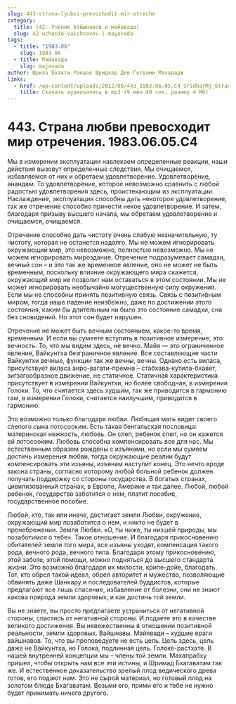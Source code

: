 ```yaml
---
slug: 443-strana-lyubvi-prevoshodit-mir-otreche
category:
  title: (42. Учение вайшнавов и майавада)
  slug: 42-uchenie-vaishnavov-i-mayavada
tags:
  - title: "1983.06"
    slug: 1983-06
  - title: Майавада
    slug: majavada
author: Шрила Бхакти Ракшак Шридхар Дев-Госвами Махарадж
links:
  - href: /wp-content/uploads/2012/08/443_1983.06.05.C4_SridharMj_Strana_lubvi_prevoshodit_mir_otrecheniya.mp3
    title: Скачать аудиозапись в mp3 (9 мин 40 сек, размер 4 Мб)
---
```


# 443. Страна любви превосходит мир отречения. 1983.06.05.C4

Мы в измерении эксплуатации навлекаем определенные реакции, наши действия вызовут определенные следствия. Мы очищаемся, избавляемся от них и обретаем удовлетворение. Удовлетворение, анандам. То удовлетворение, которое невозможно сравнить с любой радостью удовлетворения здесь, проистекающим из эксплуатации. Наслаждение, эксплуатация способны дать некоторое удовлетворение, так же отречение способно принести некое удовлетворение. И затем, благодаря призыву высшего начала, мы обретаем удовлетворение и очищаемся, очищаемся.

Отречение способно дать чистоту очень слабую незначительную, ту чистоту, которая не останется надолго. Мы не можем игнорировать окружающий мир, это невозможно, полностью невозможно. Мы не можем игнорировать мироздание. Отречение подразумевает самадхи, вечный сон – и это так же временное явление, оно не может не быть временным, поскольку влияние окружающего мира скажется, окружающий мир не позволит нам оставаться в этом состоянии. Мы не может игнорировать необычайно могущественную силу окружения. Если мы не способны принять позитивную связь. Связь с позитивным миром, тогда наше падение неизбежно, даже по достижении этого состояния, каким бы длительным ни было это состояние самадхи, сна без сновидений. Но этот сон будет нарушен.

Отречение не может быть вечным состоянием, какое-то время, временным. И если вы сумеете вступить в позитивное измерение, это вечность. То, что мы видим здесь, не вечно. Майя — это ограниченное явление, Вайкунтха безграничное явление. Все составляющие части Вайкунтхи вечные, функции так же вечны, вечны. Однако есть виласа, присутствует виласа аиро-вагати-премна – стабхава-кутила-бхавет, зигзагообразное движение, не статичное. Статичная характеристика присутствует в измерении Вайкунтхи, но более свободная, в измерении Голоки. То, что считается здесь худшим, так же приводится в гармонию там, в измерении Голоки, считается наилучшим, приводится в гармонию.

Это возможно только благодаря любви. Любящая мать видит своего слепого сына лотосооким. Есть такая бенгальская пословица: материнская нежность, любовь. Он слеп, ребенок слеп, но он кажется ей лотосооким. Любовь способна компенсировать все для нас. Мы естественным образом рождены с изъянами, но если мы сумеем достичь измерения любви, тогда окружающие реалии будут компенсировать эти изъяны, изъянам наступит конец. Это нечто вроде закона страны, согласно которому любой больной ребенок должен получать поддержку со стороны государства. В богатых странах, цивилизованный странах, в Европе, Америке и так далее. Любой, любой ребенок, государство заботится о нем, платит пособие, государственное пособие.

Любой, кто, так или иначе, достигает земли Любви, окружение, окружающий мир позаботится о нем, и никто не будет в пренебрежении. Земля Любви. «О, ты ниже, ты низшей природы, мы позаботимся о тебе». Такое отношение. И благодаря прикосновению обитателей земли того мира, все изъяны уходят, компенсация такого рода, вечного рода, вечного типа. Благодаря этому прикосновению, этой заботе, этой помощи, можно подняться до высшего стандарта жизни. Это возможно благодаря их милости, крипе-дойе, благодать. Тот, кто обрел такой идеал, обрел авторитет и мужество, позволяющие обвинять даже Шанкару и последователей буддистов, которые предлагают все лишь спасение, избавление от болезни, они не знают какова природа земли здоровых, и как достичь той земли.

Вы не знаете, вы просто предлагаете устраниться от негативной стороны, спастись от негативной стороны. И подаете это в качестве великого достижения. Вы невежественны в отношении позитивной реальности, земли здоровых. Вайшнавы. Майявади – худшие враги вайшнавов. То, что вы проповедуете не есть цель. Цель здесь, цель даже не Вайкунтха, но Голока, подлинная цель. Голоке-растхате. В нашей внутренней концепции мы – члены той земли. Махапрабху пришел, чтобы открыть нам все эти истины, и Шримад Бхагаватам так же. И естественное доказательство зрелый плод ведического древа готов, его подают нам. Это не сырой материал, но готовый плод на золотом блюде Бхагаватам. Возьми его, прими его и тебе не нужно будет принимать ничего другого.

